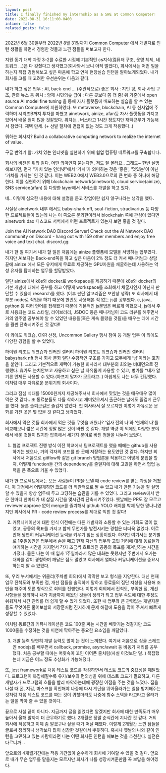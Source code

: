 ```yaml
---
layout: post
title: I finally finished my internship as a SWE at Common Computer!
date: 2022-08-31 16:11:00-0400
inline: false
related_posts: false
---
```


2022년 6월 30일부터 2022년 8월 31일까지 Common Computer 에서 개발자로 인턴 생활을 하면서 경험한 것들과 느낀 점들을 써보고자 한다.

지원 동기
대학 과정 3–2를 수료한 시점에 기본적인 cs지식(컴퓨터 구조, 운영 체제, 네트워크 …)은 다 갖췄다고 생각했고(회사와서 보니 아직 멀었다), 회사에서는 어떤 일을 하는지 직접 경험해보고 싶은 마음에 학교 연계 현장실습 인턴을 알아보게되었다.
내가 회사를 고를 때 고려한 우선순위는 다음과 같다.

내가 하고 싶은 업무 : AI, back-end …
(주관적으로) 좋은 회사 : 지인 평, 회사 사업 구조, 관련 뉴스 등
위치 : 양재 시민의숲
급여 : 다른 곳보다 쫌 더 줌!
위 기준에서 open source AI model fine tuning 을 통해 자사 플랫폼에 배포하는 실습을 할 수 있는 Common Computer에 지원하였다.
또 metaverse, blockchain, AI 등 신사업에 주력하며 시리즈B까지 투자를 마쳤고 ainetwork, ainize, afan등 자사 플랫폼을 가지고 있어서 배울 점이 많을 것같았다.
위치는.. 버스타고 1시간 정도지만 재택근무가 가능해서 참았다. 재택 만세.
(+ 선발 절차에 면접이 없는 것도 크게 작용했다..)

뭐하는 회사지?
Build a collaborative computing network to realize the internet of value.

구글 번역기 왈: 가치 있는 인터넷을 실현하기 위해 협업 컴퓨팅 네트워크를 구축합니다.

회사의 비전은 위와 같다. 어떤 의미인지 묻는다면. 저도 잘 몰라요..
그래도~ 한번 설명해보자면, 먼저 “가치 있는 인터넷"에서 ‘가치'가 의미하는 것은 ‘좋은', ‘멋있는'이 아닌 ‘가치를 가지는’ 인 것 같다. 이는 WEB2.0에서 WEB3.0으로의 큰 변화 중 하나에 해당한다. 이를 실현하기 위해 blockchain network(ainetwork), cloud service(ainize), SNS service(afan) 등 다양한 layer에서 서비스를 개발을 하고 있다.

네.. 이렇게 심오한 내용에 대해 설명을 듣고 창업이란 쉽지 않구나라는 생각을 했다.

사실상 ainetwork 내부 에서도 baby-shark nff, soul-fiction, stradivarius 등 다양한 프로젝트들이 있는데 나는 이 쪽으론 문외한이라서 blockchain 쪽에 관심이 있다면 ainetwork dao 디스코드 서버에서 어떤 프로젝트가 있는지 보면 좋을 것 같다.

Join the AI Network DAO Discord Server!
Check out the AI Network DAO community on Discord - hang out with 159 other members and enjoy free voice and text chat.
discord.gg

내가 한 일
여기서 내가 할 일은 처음에는 ainize 플랫폼에 모델을 서빙하는 업무였다. 하지만 AI보다는 Back-end쪽을 하고 싶은 마음이 2% 정도 더 커서 매니저님과 상담 끝에 ainize 에서 모든 유저에게 무료로 제공하는 GPU자원을 채굴하는데 사용하는 악성 유저를 탐지하는 업무를 할당받았다.

일단 ainize에서 k8s와 docker로 workspace를 제공하기 때문에 k8s와 docker의 기본 개념에 대해서 공부를 하고 어떻게 workspace를 조회해서 채굴자인지 아닌지 판단할 수 있을지 research를 했다. (이후 판단 알고리즘은 보안상 생략)
또 회사에서 대부분 node로 작업을 하기 때문에 한번도 사용해본 적 없는 js를 공부했다. c, java, python 등 여러 언어를 접해봤기 때문에 기본적인 js문법은 빠르게 익혔으나, js에서 주로 사용되는 코드 스타일, 라이브러리, JSDOC 등은 매니저님이 코드 리뷰를 해주면서 거의 일주일 공부해야 알 수 있었던 내용들(혹은 계속 몰랐을 것들)을 배우는 데에 시간을 훨씬 단축시켜주신 것 같다!!

이 외에도 워크숍, OKR 선정, Uncommon Gallery 행사 참여 등 개발 업무 이 외에도 다양한 경험을 할 수 있었다.

하이원 리조트 워크숍과 언커먼 갤러리
하이원 리조트 워크숍과 언커먼 갤러리 babyshark nft 행사
회사 문화
일단 수평적인 구조를 가지고 모두에게 ‘님'이라는 호칭을 붙인다. 그리고 기본적으로 재택이 가능한 회사라서 대부분의 회의는 비대면으로 진행했다. 휴가도 눈치안보고 사용하고 싶은 날 자유롭게 사용할 수 있고, 병가를 \*내가 알기론 언제든 사용할 수 있다.(아프지 말자가 모토라고..) 아쉽게도 나는 너무 건강했다. 이처럼 매우 자유로운 분위기의 회사이다.

그리고 점심 식대를 15000원까지 제공해주셔서 회사에서 맛있는 것을 매우매우 많이 먹은 것 같다.. 또 동료분들도 다들 착하시고 재미있으셔서 출근하는 날에도 즐겁게 근무를 했다. 물론 출퇴근길은 즐겁지 않았다. 첫 회사라서 잘 모르지만 이렇게 자유로운 문화를 가진 곳은 몇 없을 것 같다고 생각했다.

회사에서 먹은 것들
회사에서 먹은 것들
무엇을 배웠나?
‘입사 전의 나’와 ‘현재의 나'를 비교해보니 짧은 시간에 정말 많은 것이 바뀐 것 같다. 개발 역량 이 외에도 다양한 분야에서 배운 것들이 많지만 압축해서 세가지 분야로 바뀐 점들을 나누어 보았다.

1. 협업 프로젝트 진행 방식
   이전 학교에서 팀프로젝트를 했을 때에는 github를 사용하기는 했으나, 거의 각자의 코드를 한 곳에 저장하는 용도였던 것 같다. 하지만 회사에서 처음으로 gitflow와 같은 git branch 방법론을 적용하고 어떻게 분업을 할지, 어떻게 function들 간의 dependency를 줄일지에 대해 고민을 하면서 협업 능력을 큰 폭으로 키울 수 있었다.

내가 한 프로젝트에서는 모든 사람들이 PR을 보낼 때 code review를 받는 과정을 거쳤다. 이 과정에서 어떻게하면 코드를 더 직관적으로 짤 수 있고 내가 만든 기능을 잘 설명할 수 있을지 항상 염두에 두고 코딩하는 습관을 기를 수 있었다. 그리고 review에서 받은 한마디 한마디가 내 삽질 시간을 몇시간씩 단축시켜주었다.
옛날에는 PR도 잘 모르고 reviewer approve 없이 merge를 즐겨해서 github YOLO 배지를 박제 당한 망나니였지만 회사에서 PR - code review process를 제대로 익힌 것 같다!

2. 커뮤니케이션에 대한 인식
   이전에는 다른 개발자와 소통할 수 있는 기회도 많이 없었고, 공동의 목표를 가지고 함께 무언가를 발전시키는 경험은 더더욱 없었다. 이로 인해 당연히 커뮤니케이션 능력을 키우기 힘든 상황이었다.
   하지만 여기서는 분기별로 1주일동안은 업무에서 손을 떼고 현재 자신의 업무와 고민 거리에 대해 동료들과 얘기하는 시간을 가지면서 각자 조금씩 흐트러진 공동의 목표를 재겨냥하는 시간을 가졌다. 물론 나는 이 때 입사 1주일차라서 많은 대화는 못했지만 주변에서 오가는 대화를 같이 경청하며 깨달은 점도 많았고 회사에서 얼마나 커뮤니케이션을 중요시하는지 알 수 있었다.

또, 우리 부서에서는 위클리(주차별 회의)에서 딱딱한 보고 형식을 지양한다. 대신 현재 업무 진척도와 부족한 점, 개선 점들을 솔직하게 말하고 동료들의 집단 지성을 사용해 조언을 해주며 토론 형식으로 회의를 진행한다. 이렇게 회의에서 진척도, 부족한 점, 개선 사항들을 정리하니 내가 지금까지 해왔던 것들이 정리가 되고 업무 속도에 대한 추정도 쉬워져서 시간 관리를 더 쉽게 할 수 있게 되었다. 또한 내 업무와 큰 관련없는 개발자분들도 무엇이든 물어보살의 서장훈처럼 진지하게 문제 해결에 도움을 많이 주셔서 빠르게 성장할 수 있었다.

이처럼 동료간의 커뮤니케이션은 코드 100줄 짜는 시간을 빼앗기는 것같지만 코드 1000줄을 수정하는 것을 미연에 막아주는 중요한 요소임을 깨달았다.

3. 개발 능력
   당연히 개발 능력도 많이 는 것이 느껴졌다. 여기서 처음으로 싱글 스레드인 nodejs를 배우면서 callback, promise, async/await 등 비동기 처리를 공부했다. 처음 공부할 때에는 머릿속이 꼬인 이어폰 줄처럼(사실 이것보단 덜..) 복잡했는데 지금은 어느 정도 추상화가 가능해졌다.

또, jest framework로 처음 테스트 코드를 작성하면서 테스트 코드의 중요성을 깨달았다. 프로그램이 복잡해질수록 유지/보수의 편의성을 위해 테스트 코드가 필요하고, 다른 개발자가 프로그램의 흐름을 빨리 파악하는데에 굉장한 이점을 주는 것을 느꼈다. 집을 나설 때 폰, 지갑, 마스크를 확인해야 나중에 다시 계단을 뛰어올라가는 일을 방지해주는 것처럼 처음 테스트 코드를 짜는 것이 귀찮더라도 나중에 함수 스택을 타고타고 올라가는 일을 막아 줄 수 있을 것이다.

끝으로
사실 끝이 아니다. 지금까지 글을 읽었다면 알겠지만 회사에 대한 만족도가 매우 높아서 올해 말까지 더 근무하기로 했다. 2개월은 정말 순식간에 지나간 것 같다. 거의 회사에 적응하고 이제 좀 알겠구나 싶을 때가 떠날 때였다. 이렇게 2개월간 느낀 점들을 글로써 정리하니 생각보다 많이 성장한 것같아서 뿌듯하다. 혹시나 옛날의 나와 같이 인턴을 고민하고 있는 사람이라면 나는 어떤 회사든 인턴을 해보는 것을 추천한다. 실전은 다르니까 ..

앞으로의 4개월기간에는 적응 기간없이 순수하게 회사에 기여할 수 있을 것 같다. 앞으로 내가 무슨 업무를 맡을지는 모르지만 회사가 나를 성장시켜준만큼 꼭 보답을 해야겠다.
